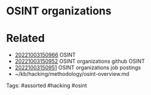 # OSINT organizations

# Related
- [20221003150966](/zet/20221003150966/README.md) OSINT
- [20221003150952](/zet/20221003150952/README.md) OSINT organizations github OSINT
- [20221003150951](/zet/20221003150951/README.md) OSINT organizations job postings
- ~/kb/hacking/methodology/osint-overview.md

Tags:
    #assorted #hacking #osint

